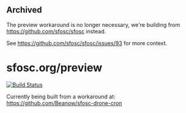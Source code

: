 ## Archived

The preview workaround is no longer necessary,
we're building from https://github.com/sfosc/sfosc instead.

See https://github.com/sfosc/sfosc/issues/93 for more context.

# sfosc.org/preview

[![Build Status](https://drone.sfosc.robin-it.com/api/badges/Beanow/sfosc-drone-cron/status.svg)](https://drone.sfosc.robin-it.com/Beanow/sfosc-drone-cron)

Currently being built from a workaround at: https://github.com/Beanow/sfosc-drone-cron
